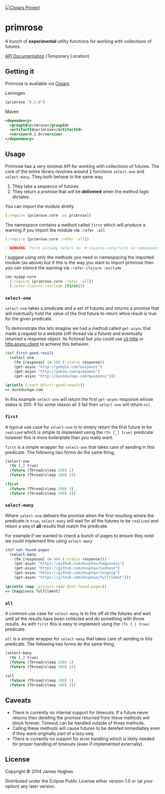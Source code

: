 [![Clojars Project](http://clojars.org/primrose/latest-version.svg)](http://clojars.org/primrose)

# primrose

A bunch of __experimental__ utility functions for working with collections of futures.

[API Documentation](https://rawgit.com/kouphax/primrose/master/doc/index.html) (Temporary Location)

## Getting it

Primrose is available via [Clojars](https://clojars.org/primrose)

Leiningen

```clojure
[primrose "0.1.0"]
```

Maven

```xml
<dependency>
  <groupId>primrose</groupId>
  <artifactId>primrose</artifactId>
  <version>0.1.0</version>
</dependency>
```

## Usage

Primrose has a very minimal API for working with collections of futures.  The core of the entire library revolves around 2 functions `select-one` and `select-many`.  They both behave in the same way

1. They take a sequence of futures
2. They return a promise that will be __delivered__ when the method logic dictates.

You can import the module diretly

```clojure
(:require [primrose.core :as primrose])
```

The namespace contains a method called `first` which will produce a warning if you import the module via `:refer :all`

```clojure
(:require [primrose.core :refer :all])

; WARNING: first already refers to: #'clojure.core/first in namespace: user, being replaced by: #'primrose.core/first
```

I suggest using only the methods you need or namespacing the imported module (as above) but if this is the way you want to import primrose then you can silence the warning via `:refer-clojure :exclude`

```clojure
(ns myapp.core
  (:require [primrose.core :refer :all])
  (:refer-clojure :exclude [first]))
```

### `select-one`

`select-one` takes a predicate and a set of futures and returns a promise that will eventually hold the value of the first future to return whos result is true for the given predicate.  

To demonstrate this lets imagine we had a method called `get-async` that made a request to a website (off-thread via a future) and eventually returned a response object. Its fictional but you could use [clj-http](https://github.com/dakrone/clj-http) or [http.async.client](http://neotyk.github.io/http.async.client/) to achieve this behavior.

```clojure
(def first-good-result
  (select-one 
    (fn [response] (= 200 (:status response))
    (get-async "http://google.com?q=spoons")
    (get-async "http://yahoo.com?q=spoons")
    (get-async "http://duckduckgo.com?q=spoons")))
 
(println (:host @first-good-result))
=> duckduckgo.com
```

In this example `select-one` will return the first `get-async` response whose status is 200.  If for some reason all 3 fail then `select-one` will return `nil`.

### `first`

A typical use case for `select-one` is to simply return the first future to be `realized` which is simple to implement using the `(fn [_] true)` predicate however this is more boilerplate than you really want.

`first` is a simple wrapper for `select-one` that takes care of sending in this predicate.  The following two forms do the same thing,

```clojure
(select-one
  (fn [_] true)
  (future (Thread/sleep 200) 1)
  (future (Thread/sleep 100) 2))
  
(first
  (future (Thread/sleep 200) 1)
  (future (Thread/sleep 100) 2))
```

### `select-many`

Where `select-one` delivers the promise when the first resulting where the predicate is `true`, `select-many` will wait for all the futures to be `realized` and return a seq of __all__ results that match the predicate.  

For example if we wanted to check a bunch of pages to ensure they exist we could implement this using `select-many`

```clojure
(def not-found-pages
  (select-many
    (fn [response] (= 404 (:status response)))
    (get-async "https://github.com/kouphax/happiness")  
    (get-async "https://github.com/kouphax/sadness")
    (get-async "https://github.com/kouphax/longing")
    (get-async "https://github.com/kouphax/fulfilment")))
  
(println (map :project-name @not-found-pages))
=> [happiness fulfilment]
```

### `all`

A common use case for `select-many` is to fire off all the futures and wait until all the results have been collected and do something with those results.  As with `first` this is easy to implement using the `(fn [_] true)` predicate. 

`all` is a simple wrapper for `select-many` that takes care of sending in this predicate.  The following two forms do the same thing,

```clojure
(select-many
  (fn [_] true)
  (future (Thread/sleep 200) 1)
  (future (Thread/sleep 100) 2))
  
(all
  (future (Thread/sleep 200) 1)
  (future (Thread/sleep 100) 2))
```

## Caveats

- There is currently no internal support for timeouts.  If a future never returns then derefing the promise returned from these methods will block forever.  Timeout can be handled outside of these methods.
- Calling these methods will cause futures to be derefed immediatley even if they were originally part of a lazy-seq.
- There is currently no support for error handling which is likely needed for proper handling of timeouts (even if implemented externally).

## License

Copyright © 2014 James Hughes

Distributed under the Eclipse Public License either version 1.0 or (at
your option) any later version.
